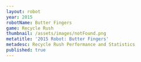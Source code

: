 ```yaml
---
layout: robot
year: 2015
robotName: Butter Fingers
game: Recycle Rush
thumbnail: /assets/images/notFound.png
metatitle: '2015 Robot: Butter Fingers'
metadesc: Recycle Rush Performance and Statistics
published: true
---
```


